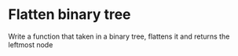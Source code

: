 # Flatten binary tree

Write a function that taken in a binary tree, flattens it and returns the leftmost node